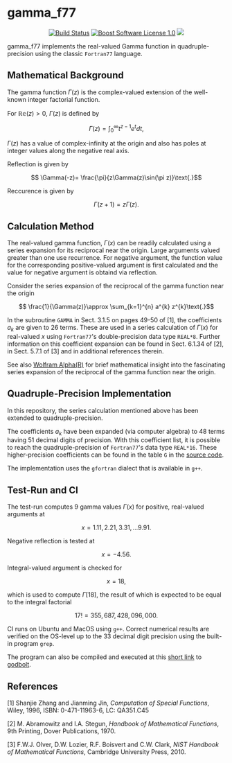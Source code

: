 gamma_f77
==================

<p align="center">
    <a href="https://github.com/ckormanyos/gamma_f77/actions">
        <img src="https://github.com/ckormanyos/gamma_f77/actions/workflows/gamma_f77.yml/badge.svg" alt="Build Status"></a>
    <a href="https://github.com/ckormanyos/gamma_f77/blob/master/LICENSE">
        <img src="https://img.shields.io/badge/license-BSL%201.0-blue.svg" alt="Boost Software License 1.0"></a>
    <a href="https://godbolt.org/z/Y3zdd6zd6" alt="godbolt">
        <img src="https://img.shields.io/badge/try%20it%20on-godbolt-green" /></a>
</p>

gamma_f77 implements the real-valued Gamma function in quadruple-precision using
the classic `Fortran77` language.

## Mathematical Background

The gamma function $\Gamma\left(z\right)$ is the complex-valued extension
of the well-known integer factorial function.

For $\mathbb{Re}\left(z\right) > 0$, $\Gamma(z)$ is defined by

$$\Gamma(z)=\int_{0}^{\infty}t^{z-1} e^{t} dt\text{,}$$

$\Gamma(z)$ has a value of complex-infinity at the origin and also
has poles at integer values along the negative real axis.

Reflection is given by

$$ \Gamma(-z)= \frac{\pi}{z\Gamma(z)\sin(\pi z)}\text{.}$$

Reccurence is given by

$$ \Gamma(z+1)= z\Gamma(z)\text{.}$$

## Calculation Method

The real-valued gamma function, $\Gamma\left(x\right)$
can be readily calculated using a series expansion
for its reciprocal near the origin.
Large arguments valued greater than one use recurrence.
For negative argument, the function value for the corresponding
positive-valued argument is first calculated and the value
for negative argument is obtaind via reflection.

Consider the series expansion of the reciprocal of the gamma function
near the origin

$$ \frac{1}{\Gamma(z)}\approx \sum_{k=1}^{n} a^{k} z^{k}\text{.}$$

In the subroutine `GAMMA` in Sect. 3.1.5 on pages 49-50 of [1],
the coefficients $a_{k}$ are given to $26$ terms. These are used
in a series calculation of $\Gamma\left(x\right)$ for real-valued $x$
using `Fortran77`'s double-precision data type `REAL*8`.
Further information on this coefficient expansion can be found
in Sect. 6.1.34 of [2], in Sect. 5.7.1 of [3]
and in additional references therein.

See also
[Wolfram Alpha(R)](https://www.wolframalpha.com/input?i=Series%5B1%2FGamma%5Bz%5D%2C+%7Bz%2C+0%2C+3%7D%5D)
for brief mathematical insight into the fascinating
series expansion of the reciprocal of the gamma function near the origin.

## Quadruple-Precision Implementation

In this repository, the series calculation mentioned above has been
extended to quadruple-precision.

The coefficients $a_{k}$ have been expanded (via computer algebra)
to $48$ terms having $51$ decimal digits of precision. With this coefficient list,
it is possible to reach the quadruple-precision of `Fortran77`'s data type `REAL*16`.
These higher-precision coefficients can be found in the table `G` in the
[source code](https://github.com/ckormanyos/gamma_f77/blob/main/gamma.f).

The implementation uses the `gfortran` dialect that is available in `g++`.

## Test-Run and CI

The test-run computes $9$ gamma values $\Gamma\left(x\right)$
for positive, real-valued arguments at

$$x = 1.11, 2.21, 3.31, {\ldots} 9.91\text{.}$$

Negative reflection is tested at

$$x=-4.56\text{.}$$

Integral-valued argument is checked for

$$x=18\text{,}$$

which is used to compute $\Gamma[18]$, the result of which
is expected to be equal to the integral factorial

$$17 ! = 355,687,428,096,000 \text{.}$$

CI runs on Ubuntu and MacOS using `g++`.
Correct numerical results are verified on the OS-level
up to the $33$ decimal digit precision using the built-in
program `grep`.

The program can also be compiled and executed at this
[short link](https://godbolt.org/z/Y3zdd6zd6)
to [godbolt](https://godbolt.org).

## References

[1] Shanjie Zhang and Jianming Jin, _Computation_ _of_ _Special_ _Functions_,
Wiley, 1996, ISBN: 0-471-11963-6, LC: QA351.C45

[2] M. Abramowitz and I.A. Stegun, _Handbook_ _of_ _Mathematical_ _Functions_,
9th Printing, Dover Publications, 1970.

[3] F.W.J. Olver, D.W. Lozier, R.F. Boisvert and C.W. Clark,
_NIST_ _Handbook_ _of_ _Mathematical_ _Functions_,
Cambridge University Press, 2010.

